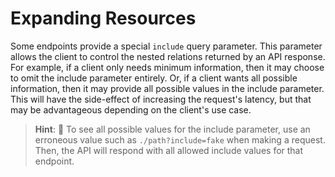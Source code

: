 # Expanding Resources

Some endpoints provide a special `include` query parameter. This parameter allows the client to control the nested relations returned by an API response. For example, if a client only needs minimum information, then it may choose to omit the include parameter entirely. Or, if a client wants all possible information, then it may provide all possible values in the include parameter. This will have the side-effect of increasing the request's latency, but that may be advantageous depending on the client's use case.

> **Hint**: 📘 To see all possible values for the include parameter, use an erroneous value such as `./path?include=fake` when making a request. Then, the API will respond with all allowed include values for that endpoint.